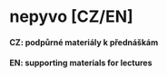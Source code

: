 # nepyvo [CZ/EN]

#### CZ: podpůrné materiály k přednáškám

#### EN: supporting materials for lectures

